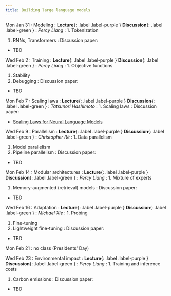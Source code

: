 ```yaml
---
title: Building large language models
---
```

Mon Jan 31
: Modeling
  : **Lecture**{: .label .label-purple } **Discussion**{: .label .label-green }
: *Percy Liang*
: 1. Tokenization
  1. RNNs, Transformers
: Discussion paper:
  - TBD

Wed Feb 2
: Training
  : **Lecture**{: .label .label-purple } **Discussion**{: .label .label-green }
: *Percy Liang*
: 1. Objective functions
  1. Stability
  1. Debugging
: Discussion paper:
  - TBD

Mon Feb 7
: Scaling laws
  : **Lecture**{: .label .label-purple } **Discussion**{: .label .label-green }
: *Tatsunori Hashimoto*
: 1. Scaling laws
: Discussion paper:
  - [Scaling Laws for Neural Language Models](https://arxiv.org/pdf/2001.08361.pdf)

Wed Feb 9
: Parallelism
  : **Lecture**{: .label .label-purple } **Discussion**{: .label .label-green }
: *Christopher Ré*
: 1. Data parallelism
  1. Model parallelism
  1. Pipeline parallelism
: Discussion paper:
  - TBD

Mon Feb 14
: Modular architectures
  : **Lecture**{: .label .label-purple } **Discussion**{: .label .label-green }
: *Percy Liang*
: 1. Mixture of experts
  1. Memory-augmented (retrieval) models
: Discussion paper:
  - TBD

Wed Feb 16
: Adaptation
  : **Lecture**{: .label .label-purple } **Discussion**{: .label .label-green }
: *Michael Xie*
: 1. Probing
  1. Fine-tuning
  1. Lightweight fine-tuning
: Discussion paper:
  - TBD

Mon Feb 21
: no class (Presidents' Day)

Wed Feb 23
: Environmental impact
  : **Lecture**{: .label .label-purple } **Discussion**{: .label .label-green }
: *Percy Liang*
: 1. Training and inference costs
  1. Carbon emissions
: Discussion paper:
  - TBD
